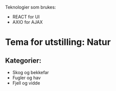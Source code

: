 Teknologier som brukes:

* REACT for UI
* AXIO for AJAX


# Tema for utstilling: Natur
## Kategorier:

* Skog og bekkefar
* Fugler og hav
* Fjell og vidde